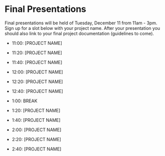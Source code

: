 # Final Presentations

Final presentations will be held of Tuesday, December 11 from 11am - 3pm. Sign up for a slot below with your project name. After your presentation you should also link to your final project documentation (guidelines to come).

* 11:00: [PROJECT NAME]
* 11:20: [PROJECT NAME]
* 11:40: [PROJECT NAME]
* 12:00: [PROJECT NAME]
* 12:20: [PROJECT NAME]
* 12:40: [PROJECT NAME]

* 1:00: BREAK

* 1:20: [PROJECT NAME]
* 1:40: [PROJECT NAME]
* 2:00: [PROJECT NAME]
* 2:20: [PROJECT NAME]
* 2:40: [PROJECT NAME]
